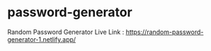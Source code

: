 # password-generator
Random Password Generator
Live Link : https://random-password-generator-1.netlify.app/
